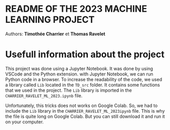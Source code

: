 # README OF THE 2023 MACHINE LEARNING PROJECT
Authors: **Timothée Charrier** et **Thomas Ravelet**

# Usefull information about the project

This project was done using a Jupyter Notebook. It was done by using VSCode and the Python extension. with Jupyter Notebook, we can run Python code in a browser.
To increase the readability of the code, we used a library called ```Lib``` located in the ```TD_src``` folder. It contains some functions that we used in the project. The ```Lib``` library is imported in the ```CHARRIER_RAVELET_ML_2023.ipynb``` file.

Unfortunately, this tricks does not works on Google Colab. So, we had to include the ```Lib``` library in the ```CHARRIER_RAVELET_ML_2023ipynb``` file. This is why the file is quite long on Google Colab. But you can still download it and run it on your computer.